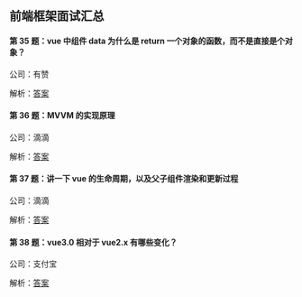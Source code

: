 ## 前端框架面试汇总

#### 第 35 题：vue 中组件 data 为什么是 return 一个对象的函数，而不是直接是个对象？

公司：有赞

解析：[答案](https://github.com/HbuJiaTian/daily-interview-question/issues/37)

#### 第 36 题：MVVM 的实现原理

公司：滴滴

解析：[答案](https://github.com/HbuJiaTian/daily-interview-question/issues/38)

#### 第 37 题：讲一下 vue 的生命周期，以及父子组件渲染和更新过程

公司：滴滴

解析：[答案](https://github.com/HbuJiaTian/daily-interview-question/issues/39)

#### 第 38 题：vue3.0 相对于 vue2.x 有哪些变化？

公司：支付宝

解析：[答案](https://github.com/HbuJiaTian/daily-interview-question/issues/40)
